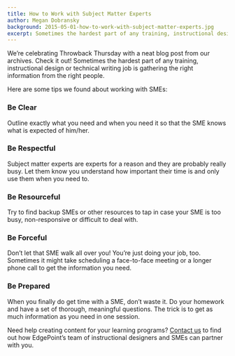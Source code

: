 ```yaml
---
title: How to Work with Subject Matter Experts
author: Megan Dobransky
background: 2015-05-01-how-to-work-with-subject-matter-experts.jpg
excerpt: Sometimes the hardest part of any training, instructional design or technical writing job is gathering the right information from the right people. 
---
```

We’re celebrating Throwback Thursday with a neat blog post from our archives. Check it out! Sometimes the hardest part of any training, instructional design or technical writing job is gathering the right information from the right people.

Here are some tips we found about working with SMEs:

### Be Clear
Outline exactly what you need and when you need it so that the SME knows what is expected of him/her.

### Be Respectful
Subject matter experts are experts for a reason and they are probably really busy. Let them know you understand how important their time is and only use them when you need to.

### Be Resourceful
Try to find backup SMEs or other resources to tap in case your SME is too busy, non-responsive or difficult to deal with.

### Be Forceful
Don’t let that SME walk all over you! You’re just doing your job, too. Sometimes it might take scheduling a face-to-face meeting or a longer phone call to get the information you need.

### Be Prepared
When you finally do get time with a SME, don’t waste it. Do your homework and have a set of thorough, meaningful questions. The trick is to get as much information as you need in one session.

Need help creating content for your learning programs? [Contact us](/form/talk/) to find out how EdgePoint’s team of instructional designers and SMEs can partner with you.  
